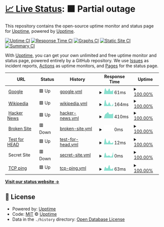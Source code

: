 # [📈 Live Status](https://demo.upptime.js.org): <!--live status--> **🟧 Partial outage**

This repository contains the open-source uptime monitor and status page for [Upptime](https://upptime.js.org), powered by [Upptime](https://github.com/upptime/upptime).

[![Uptime CI](https://github.com/mdrathik/upptime/workflows/Uptime%20CI/badge.svg)](https://github.com/upptime/upptime/actions?query=workflow%3A%22Uptime+CI%22)
[![Response Time CI](https://github.com/mdrathik/upptime/workflows/Response%20Time%20CI/badge.svg)](https://github.com/upptime/upptime/actions?query=workflow%3A%22Response+Time+CI%22)
[![Graphs CI](https://github.com/mdrathik/upptime/workflows/Graphs%20CI/badge.svg)](https://github.com/upptime/upptime/actions?query=workflow%3A%22Graphs+CI%22)
[![Static Site CI](https://github.com/mdrathik/upptime/workflows/Static%20Site%20CI/badge.svg)](https://github.com/upptime/upptime/actions?query=workflow%3A%22Static+Site+CI%22)
[![Summary CI](https://github.com/mdrathik/upptime/workflows/Summary%20CI/badge.svg)](https://github.com/upptime/upptime/actions?query=workflow%3A%22Summary+CI%22)

With [Upptime](https://upptime.js.org), you can get your own unlimited and free uptime monitor and status page, powered entirely by a GitHub repository. We use [Issues](https://github.com/upptime/upptime/issues) as incident reports, [Actions](https://github.com/upptime/upptime/actions) as uptime monitors, and [Pages](https://demo.upptime.js.org) for the status page.

<!--start: status pages-->
<!-- This summary is generated by Upptime (https://github.com/upptime/upptime) -->
<!-- Do not edit this manually, your changes will be overwritten -->
<!-- prettier-ignore -->
| URL | Status | History | Response Time | Uptime |
| --- | ------ | ------- | ------------- | ------ |
| <img alt="" src="https://favicons.githubusercontent.com/www.google.com" height="13"> [Google](https://www.google.com) | 🟩 Up | [google.yml](https://github.com/mdrathik/upptime/commits/HEAD/history/google.yml) | <details><summary><img alt="Response time graph" src="./graphs/google/response-time-week.png" height="20"> 61ms</summary><br><a href="https://mdrathik.github.io/history/google"><img alt="Response time 61" src="https://img.shields.io/endpoint?url=https%3A%2F%2Fraw.githubusercontent.com%2Fmdrathik%2Fupptime%2FHEAD%2Fapi%2Fgoogle%2Fresponse-time.json"></a><br><a href="https://mdrathik.github.io/history/google"><img alt="24-hour response time 61" src="https://img.shields.io/endpoint?url=https%3A%2F%2Fraw.githubusercontent.com%2Fmdrathik%2Fupptime%2FHEAD%2Fapi%2Fgoogle%2Fresponse-time-day.json"></a><br><a href="https://mdrathik.github.io/history/google"><img alt="7-day response time 61" src="https://img.shields.io/endpoint?url=https%3A%2F%2Fraw.githubusercontent.com%2Fmdrathik%2Fupptime%2FHEAD%2Fapi%2Fgoogle%2Fresponse-time-week.json"></a><br><a href="https://mdrathik.github.io/history/google"><img alt="30-day response time 61" src="https://img.shields.io/endpoint?url=https%3A%2F%2Fraw.githubusercontent.com%2Fmdrathik%2Fupptime%2FHEAD%2Fapi%2Fgoogle%2Fresponse-time-month.json"></a><br><a href="https://mdrathik.github.io/history/google"><img alt="1-year response time 61" src="https://img.shields.io/endpoint?url=https%3A%2F%2Fraw.githubusercontent.com%2Fmdrathik%2Fupptime%2FHEAD%2Fapi%2Fgoogle%2Fresponse-time-year.json"></a></details> | <details><summary><a href="https://mdrathik.github.io/history/google">100.00%</a></summary><a href="https://mdrathik.github.io/history/google"><img alt="All-time uptime 100.00%" src="https://img.shields.io/endpoint?url=https%3A%2F%2Fraw.githubusercontent.com%2Fmdrathik%2Fupptime%2FHEAD%2Fapi%2Fgoogle%2Fuptime.json"></a><br><a href="https://mdrathik.github.io/history/google"><img alt="24-hour uptime 100.00%" src="https://img.shields.io/endpoint?url=https%3A%2F%2Fraw.githubusercontent.com%2Fmdrathik%2Fupptime%2FHEAD%2Fapi%2Fgoogle%2Fuptime-day.json"></a><br><a href="https://mdrathik.github.io/history/google"><img alt="7-day uptime 100.00%" src="https://img.shields.io/endpoint?url=https%3A%2F%2Fraw.githubusercontent.com%2Fmdrathik%2Fupptime%2FHEAD%2Fapi%2Fgoogle%2Fuptime-week.json"></a><br><a href="https://mdrathik.github.io/history/google"><img alt="30-day uptime 100.00%" src="https://img.shields.io/endpoint?url=https%3A%2F%2Fraw.githubusercontent.com%2Fmdrathik%2Fupptime%2FHEAD%2Fapi%2Fgoogle%2Fuptime-month.json"></a><br><a href="https://mdrathik.github.io/history/google"><img alt="1-year uptime 100.00%" src="https://img.shields.io/endpoint?url=https%3A%2F%2Fraw.githubusercontent.com%2Fmdrathik%2Fupptime%2FHEAD%2Fapi%2Fgoogle%2Fuptime-year.json"></a></details>
| <img alt="" src="https://favicons.githubusercontent.com/en.wikipedia.org" height="13"> [Wikipedia](https://en.wikipedia.org) | 🟩 Up | [wikipedia.yml](https://github.com/mdrathik/upptime/commits/HEAD/history/wikipedia.yml) | <details><summary><img alt="Response time graph" src="./graphs/wikipedia/response-time-week.png" height="20"> 164ms</summary><br><a href="https://mdrathik.github.io/history/wikipedia"><img alt="Response time 164" src="https://img.shields.io/endpoint?url=https%3A%2F%2Fraw.githubusercontent.com%2Fmdrathik%2Fupptime%2FHEAD%2Fapi%2Fwikipedia%2Fresponse-time.json"></a><br><a href="https://mdrathik.github.io/history/wikipedia"><img alt="24-hour response time 164" src="https://img.shields.io/endpoint?url=https%3A%2F%2Fraw.githubusercontent.com%2Fmdrathik%2Fupptime%2FHEAD%2Fapi%2Fwikipedia%2Fresponse-time-day.json"></a><br><a href="https://mdrathik.github.io/history/wikipedia"><img alt="7-day response time 164" src="https://img.shields.io/endpoint?url=https%3A%2F%2Fraw.githubusercontent.com%2Fmdrathik%2Fupptime%2FHEAD%2Fapi%2Fwikipedia%2Fresponse-time-week.json"></a><br><a href="https://mdrathik.github.io/history/wikipedia"><img alt="30-day response time 164" src="https://img.shields.io/endpoint?url=https%3A%2F%2Fraw.githubusercontent.com%2Fmdrathik%2Fupptime%2FHEAD%2Fapi%2Fwikipedia%2Fresponse-time-month.json"></a><br><a href="https://mdrathik.github.io/history/wikipedia"><img alt="1-year response time 164" src="https://img.shields.io/endpoint?url=https%3A%2F%2Fraw.githubusercontent.com%2Fmdrathik%2Fupptime%2FHEAD%2Fapi%2Fwikipedia%2Fresponse-time-year.json"></a></details> | <details><summary><a href="https://mdrathik.github.io/history/wikipedia">100.00%</a></summary><a href="https://mdrathik.github.io/history/wikipedia"><img alt="All-time uptime 100.00%" src="https://img.shields.io/endpoint?url=https%3A%2F%2Fraw.githubusercontent.com%2Fmdrathik%2Fupptime%2FHEAD%2Fapi%2Fwikipedia%2Fuptime.json"></a><br><a href="https://mdrathik.github.io/history/wikipedia"><img alt="24-hour uptime 100.00%" src="https://img.shields.io/endpoint?url=https%3A%2F%2Fraw.githubusercontent.com%2Fmdrathik%2Fupptime%2FHEAD%2Fapi%2Fwikipedia%2Fuptime-day.json"></a><br><a href="https://mdrathik.github.io/history/wikipedia"><img alt="7-day uptime 100.00%" src="https://img.shields.io/endpoint?url=https%3A%2F%2Fraw.githubusercontent.com%2Fmdrathik%2Fupptime%2FHEAD%2Fapi%2Fwikipedia%2Fuptime-week.json"></a><br><a href="https://mdrathik.github.io/history/wikipedia"><img alt="30-day uptime 100.00%" src="https://img.shields.io/endpoint?url=https%3A%2F%2Fraw.githubusercontent.com%2Fmdrathik%2Fupptime%2FHEAD%2Fapi%2Fwikipedia%2Fuptime-month.json"></a><br><a href="https://mdrathik.github.io/history/wikipedia"><img alt="1-year uptime 100.00%" src="https://img.shields.io/endpoint?url=https%3A%2F%2Fraw.githubusercontent.com%2Fmdrathik%2Fupptime%2FHEAD%2Fapi%2Fwikipedia%2Fuptime-year.json"></a></details>
| <img alt="" src="https://favicons.githubusercontent.com/news.ycombinator.com" height="13"> [Hacker News](https://news.ycombinator.com) | 🟩 Up | [hacker-news.yml](https://github.com/mdrathik/upptime/commits/HEAD/history/hacker-news.yml) | <details><summary><img alt="Response time graph" src="./graphs/hacker-news/response-time-week.png" height="20"> 410ms</summary><br><a href="https://mdrathik.github.io/history/hacker-news"><img alt="Response time 410" src="https://img.shields.io/endpoint?url=https%3A%2F%2Fraw.githubusercontent.com%2Fmdrathik%2Fupptime%2FHEAD%2Fapi%2Fhacker-news%2Fresponse-time.json"></a><br><a href="https://mdrathik.github.io/history/hacker-news"><img alt="24-hour response time 410" src="https://img.shields.io/endpoint?url=https%3A%2F%2Fraw.githubusercontent.com%2Fmdrathik%2Fupptime%2FHEAD%2Fapi%2Fhacker-news%2Fresponse-time-day.json"></a><br><a href="https://mdrathik.github.io/history/hacker-news"><img alt="7-day response time 410" src="https://img.shields.io/endpoint?url=https%3A%2F%2Fraw.githubusercontent.com%2Fmdrathik%2Fupptime%2FHEAD%2Fapi%2Fhacker-news%2Fresponse-time-week.json"></a><br><a href="https://mdrathik.github.io/history/hacker-news"><img alt="30-day response time 410" src="https://img.shields.io/endpoint?url=https%3A%2F%2Fraw.githubusercontent.com%2Fmdrathik%2Fupptime%2FHEAD%2Fapi%2Fhacker-news%2Fresponse-time-month.json"></a><br><a href="https://mdrathik.github.io/history/hacker-news"><img alt="1-year response time 410" src="https://img.shields.io/endpoint?url=https%3A%2F%2Fraw.githubusercontent.com%2Fmdrathik%2Fupptime%2FHEAD%2Fapi%2Fhacker-news%2Fresponse-time-year.json"></a></details> | <details><summary><a href="https://mdrathik.github.io/history/hacker-news">100.00%</a></summary><a href="https://mdrathik.github.io/history/hacker-news"><img alt="All-time uptime 100.00%" src="https://img.shields.io/endpoint?url=https%3A%2F%2Fraw.githubusercontent.com%2Fmdrathik%2Fupptime%2FHEAD%2Fapi%2Fhacker-news%2Fuptime.json"></a><br><a href="https://mdrathik.github.io/history/hacker-news"><img alt="24-hour uptime 100.00%" src="https://img.shields.io/endpoint?url=https%3A%2F%2Fraw.githubusercontent.com%2Fmdrathik%2Fupptime%2FHEAD%2Fapi%2Fhacker-news%2Fuptime-day.json"></a><br><a href="https://mdrathik.github.io/history/hacker-news"><img alt="7-day uptime 100.00%" src="https://img.shields.io/endpoint?url=https%3A%2F%2Fraw.githubusercontent.com%2Fmdrathik%2Fupptime%2FHEAD%2Fapi%2Fhacker-news%2Fuptime-week.json"></a><br><a href="https://mdrathik.github.io/history/hacker-news"><img alt="30-day uptime 100.00%" src="https://img.shields.io/endpoint?url=https%3A%2F%2Fraw.githubusercontent.com%2Fmdrathik%2Fupptime%2FHEAD%2Fapi%2Fhacker-news%2Fuptime-month.json"></a><br><a href="https://mdrathik.github.io/history/hacker-news"><img alt="1-year uptime 100.00%" src="https://img.shields.io/endpoint?url=https%3A%2F%2Fraw.githubusercontent.com%2Fmdrathik%2Fupptime%2FHEAD%2Fapi%2Fhacker-news%2Fuptime-year.json"></a></details>
| <img alt="" src="https://favicons.githubusercontent.com/thissitedoesnotexist.com" height="13"> [Broken Site](https://thissitedoesnotexist.com) | 🟥 Down | [broken-site.yml](https://github.com/mdrathik/upptime/commits/HEAD/history/broken-site.yml) | <details><summary><img alt="Response time graph" src="./graphs/broken-site/response-time-week.png" height="20"> 0ms</summary><br><a href="https://mdrathik.github.io/history/broken-site"><img alt="Response time 0" src="https://img.shields.io/endpoint?url=https%3A%2F%2Fraw.githubusercontent.com%2Fmdrathik%2Fupptime%2FHEAD%2Fapi%2Fbroken-site%2Fresponse-time.json"></a><br><a href="https://mdrathik.github.io/history/broken-site"><img alt="24-hour response time 0" src="https://img.shields.io/endpoint?url=https%3A%2F%2Fraw.githubusercontent.com%2Fmdrathik%2Fupptime%2FHEAD%2Fapi%2Fbroken-site%2Fresponse-time-day.json"></a><br><a href="https://mdrathik.github.io/history/broken-site"><img alt="7-day response time 0" src="https://img.shields.io/endpoint?url=https%3A%2F%2Fraw.githubusercontent.com%2Fmdrathik%2Fupptime%2FHEAD%2Fapi%2Fbroken-site%2Fresponse-time-week.json"></a><br><a href="https://mdrathik.github.io/history/broken-site"><img alt="30-day response time 0" src="https://img.shields.io/endpoint?url=https%3A%2F%2Fraw.githubusercontent.com%2Fmdrathik%2Fupptime%2FHEAD%2Fapi%2Fbroken-site%2Fresponse-time-month.json"></a><br><a href="https://mdrathik.github.io/history/broken-site"><img alt="1-year response time 0" src="https://img.shields.io/endpoint?url=https%3A%2F%2Fraw.githubusercontent.com%2Fmdrathik%2Fupptime%2FHEAD%2Fapi%2Fbroken-site%2Fresponse-time-year.json"></a></details> | <details><summary><a href="https://mdrathik.github.io/history/broken-site">100.00%</a></summary><a href="https://mdrathik.github.io/history/broken-site"><img alt="All-time uptime 100.00%" src="https://img.shields.io/endpoint?url=https%3A%2F%2Fraw.githubusercontent.com%2Fmdrathik%2Fupptime%2FHEAD%2Fapi%2Fbroken-site%2Fuptime.json"></a><br><a href="https://mdrathik.github.io/history/broken-site"><img alt="24-hour uptime 100.00%" src="https://img.shields.io/endpoint?url=https%3A%2F%2Fraw.githubusercontent.com%2Fmdrathik%2Fupptime%2FHEAD%2Fapi%2Fbroken-site%2Fuptime-day.json"></a><br><a href="https://mdrathik.github.io/history/broken-site"><img alt="7-day uptime 100.00%" src="https://img.shields.io/endpoint?url=https%3A%2F%2Fraw.githubusercontent.com%2Fmdrathik%2Fupptime%2FHEAD%2Fapi%2Fbroken-site%2Fuptime-week.json"></a><br><a href="https://mdrathik.github.io/history/broken-site"><img alt="30-day uptime 100.00%" src="https://img.shields.io/endpoint?url=https%3A%2F%2Fraw.githubusercontent.com%2Fmdrathik%2Fupptime%2FHEAD%2Fapi%2Fbroken-site%2Fuptime-month.json"></a><br><a href="https://mdrathik.github.io/history/broken-site"><img alt="1-year uptime 100.00%" src="https://img.shields.io/endpoint?url=https%3A%2F%2Fraw.githubusercontent.com%2Fmdrathik%2Fupptime%2FHEAD%2Fapi%2Fbroken-site%2Fuptime-year.json"></a></details>
| <img alt="" src="https://favicons.githubusercontent.com/www.google.com" height="13"> [Test for HEAD](https://www.google.com) | 🟩 Up | [test-for-head.yml](https://github.com/mdrathik/upptime/commits/HEAD/history/test-for-head.yml) | <details><summary><img alt="Response time graph" src="./graphs/test-for-head/response-time-week.png" height="20"> 12ms</summary><br><a href="https://mdrathik.github.io/history/test-for-head"><img alt="Response time 12" src="https://img.shields.io/endpoint?url=https%3A%2F%2Fraw.githubusercontent.com%2Fmdrathik%2Fupptime%2FHEAD%2Fapi%2Ftest-for-head%2Fresponse-time.json"></a><br><a href="https://mdrathik.github.io/history/test-for-head"><img alt="24-hour response time 12" src="https://img.shields.io/endpoint?url=https%3A%2F%2Fraw.githubusercontent.com%2Fmdrathik%2Fupptime%2FHEAD%2Fapi%2Ftest-for-head%2Fresponse-time-day.json"></a><br><a href="https://mdrathik.github.io/history/test-for-head"><img alt="7-day response time 12" src="https://img.shields.io/endpoint?url=https%3A%2F%2Fraw.githubusercontent.com%2Fmdrathik%2Fupptime%2FHEAD%2Fapi%2Ftest-for-head%2Fresponse-time-week.json"></a><br><a href="https://mdrathik.github.io/history/test-for-head"><img alt="30-day response time 12" src="https://img.shields.io/endpoint?url=https%3A%2F%2Fraw.githubusercontent.com%2Fmdrathik%2Fupptime%2FHEAD%2Fapi%2Ftest-for-head%2Fresponse-time-month.json"></a><br><a href="https://mdrathik.github.io/history/test-for-head"><img alt="1-year response time 12" src="https://img.shields.io/endpoint?url=https%3A%2F%2Fraw.githubusercontent.com%2Fmdrathik%2Fupptime%2FHEAD%2Fapi%2Ftest-for-head%2Fresponse-time-year.json"></a></details> | <details><summary><a href="https://mdrathik.github.io/history/test-for-head">100.00%</a></summary><a href="https://mdrathik.github.io/history/test-for-head"><img alt="All-time uptime 100.00%" src="https://img.shields.io/endpoint?url=https%3A%2F%2Fraw.githubusercontent.com%2Fmdrathik%2Fupptime%2FHEAD%2Fapi%2Ftest-for-head%2Fuptime.json"></a><br><a href="https://mdrathik.github.io/history/test-for-head"><img alt="24-hour uptime 100.00%" src="https://img.shields.io/endpoint?url=https%3A%2F%2Fraw.githubusercontent.com%2Fmdrathik%2Fupptime%2FHEAD%2Fapi%2Ftest-for-head%2Fuptime-day.json"></a><br><a href="https://mdrathik.github.io/history/test-for-head"><img alt="7-day uptime 100.00%" src="https://img.shields.io/endpoint?url=https%3A%2F%2Fraw.githubusercontent.com%2Fmdrathik%2Fupptime%2FHEAD%2Fapi%2Ftest-for-head%2Fuptime-week.json"></a><br><a href="https://mdrathik.github.io/history/test-for-head"><img alt="30-day uptime 100.00%" src="https://img.shields.io/endpoint?url=https%3A%2F%2Fraw.githubusercontent.com%2Fmdrathik%2Fupptime%2FHEAD%2Fapi%2Ftest-for-head%2Fuptime-month.json"></a><br><a href="https://mdrathik.github.io/history/test-for-head"><img alt="1-year uptime 100.00%" src="https://img.shields.io/endpoint?url=https%3A%2F%2Fraw.githubusercontent.com%2Fmdrathik%2Fupptime%2FHEAD%2Fapi%2Ftest-for-head%2Fuptime-year.json"></a></details>
| <img alt="" src="https://favicons.githubusercontent.com/null" height="13"> Secret Site | 🟥 Down | [secret-site.yml](https://github.com/mdrathik/upptime/commits/HEAD/history/secret-site.yml) | <details><summary><img alt="Response time graph" src="./graphs/secret-site/response-time-week.png" height="20"> 0ms</summary><br><a href="https://mdrathik.github.io/history/secret-site"><img alt="Response time 0" src="https://img.shields.io/endpoint?url=https%3A%2F%2Fraw.githubusercontent.com%2Fmdrathik%2Fupptime%2FHEAD%2Fapi%2Fsecret-site%2Fresponse-time.json"></a><br><a href="https://mdrathik.github.io/history/secret-site"><img alt="24-hour response time 0" src="https://img.shields.io/endpoint?url=https%3A%2F%2Fraw.githubusercontent.com%2Fmdrathik%2Fupptime%2FHEAD%2Fapi%2Fsecret-site%2Fresponse-time-day.json"></a><br><a href="https://mdrathik.github.io/history/secret-site"><img alt="7-day response time 0" src="https://img.shields.io/endpoint?url=https%3A%2F%2Fraw.githubusercontent.com%2Fmdrathik%2Fupptime%2FHEAD%2Fapi%2Fsecret-site%2Fresponse-time-week.json"></a><br><a href="https://mdrathik.github.io/history/secret-site"><img alt="30-day response time 0" src="https://img.shields.io/endpoint?url=https%3A%2F%2Fraw.githubusercontent.com%2Fmdrathik%2Fupptime%2FHEAD%2Fapi%2Fsecret-site%2Fresponse-time-month.json"></a><br><a href="https://mdrathik.github.io/history/secret-site"><img alt="1-year response time 0" src="https://img.shields.io/endpoint?url=https%3A%2F%2Fraw.githubusercontent.com%2Fmdrathik%2Fupptime%2FHEAD%2Fapi%2Fsecret-site%2Fresponse-time-year.json"></a></details> | <details><summary><a href="https://mdrathik.github.io/history/secret-site">100.00%</a></summary><a href="https://mdrathik.github.io/history/secret-site"><img alt="All-time uptime 100.00%" src="https://img.shields.io/endpoint?url=https%3A%2F%2Fraw.githubusercontent.com%2Fmdrathik%2Fupptime%2FHEAD%2Fapi%2Fsecret-site%2Fuptime.json"></a><br><a href="https://mdrathik.github.io/history/secret-site"><img alt="24-hour uptime 100.00%" src="https://img.shields.io/endpoint?url=https%3A%2F%2Fraw.githubusercontent.com%2Fmdrathik%2Fupptime%2FHEAD%2Fapi%2Fsecret-site%2Fuptime-day.json"></a><br><a href="https://mdrathik.github.io/history/secret-site"><img alt="7-day uptime 100.00%" src="https://img.shields.io/endpoint?url=https%3A%2F%2Fraw.githubusercontent.com%2Fmdrathik%2Fupptime%2FHEAD%2Fapi%2Fsecret-site%2Fuptime-week.json"></a><br><a href="https://mdrathik.github.io/history/secret-site"><img alt="30-day uptime 100.00%" src="https://img.shields.io/endpoint?url=https%3A%2F%2Fraw.githubusercontent.com%2Fmdrathik%2Fupptime%2FHEAD%2Fapi%2Fsecret-site%2Fuptime-month.json"></a><br><a href="https://mdrathik.github.io/history/secret-site"><img alt="1-year uptime 100.00%" src="https://img.shields.io/endpoint?url=https%3A%2F%2Fraw.githubusercontent.com%2Fmdrathik%2Fupptime%2FHEAD%2Fapi%2Fsecret-site%2Fuptime-year.json"></a></details>
| <img alt="" src="https://favicons.githubusercontent.com/null" height="13"> [TCP ping](1.1.1.1) | 🟩 Up | [tcp-ping.yml](https://github.com/mdrathik/upptime/commits/HEAD/history/tcp-ping.yml) | <details><summary><img alt="Response time graph" src="./graphs/tcp-ping/response-time-week.png" height="20"> 63ms</summary><br><a href="https://mdrathik.github.io/history/tcp-ping"><img alt="Response time 63" src="https://img.shields.io/endpoint?url=https%3A%2F%2Fraw.githubusercontent.com%2Fmdrathik%2Fupptime%2FHEAD%2Fapi%2Ftcp-ping%2Fresponse-time.json"></a><br><a href="https://mdrathik.github.io/history/tcp-ping"><img alt="24-hour response time 63" src="https://img.shields.io/endpoint?url=https%3A%2F%2Fraw.githubusercontent.com%2Fmdrathik%2Fupptime%2FHEAD%2Fapi%2Ftcp-ping%2Fresponse-time-day.json"></a><br><a href="https://mdrathik.github.io/history/tcp-ping"><img alt="7-day response time 63" src="https://img.shields.io/endpoint?url=https%3A%2F%2Fraw.githubusercontent.com%2Fmdrathik%2Fupptime%2FHEAD%2Fapi%2Ftcp-ping%2Fresponse-time-week.json"></a><br><a href="https://mdrathik.github.io/history/tcp-ping"><img alt="30-day response time 63" src="https://img.shields.io/endpoint?url=https%3A%2F%2Fraw.githubusercontent.com%2Fmdrathik%2Fupptime%2FHEAD%2Fapi%2Ftcp-ping%2Fresponse-time-month.json"></a><br><a href="https://mdrathik.github.io/history/tcp-ping"><img alt="1-year response time 63" src="https://img.shields.io/endpoint?url=https%3A%2F%2Fraw.githubusercontent.com%2Fmdrathik%2Fupptime%2FHEAD%2Fapi%2Ftcp-ping%2Fresponse-time-year.json"></a></details> | <details><summary><a href="https://mdrathik.github.io/history/tcp-ping">100.00%</a></summary><a href="https://mdrathik.github.io/history/tcp-ping"><img alt="All-time uptime 100.00%" src="https://img.shields.io/endpoint?url=https%3A%2F%2Fraw.githubusercontent.com%2Fmdrathik%2Fupptime%2FHEAD%2Fapi%2Ftcp-ping%2Fuptime.json"></a><br><a href="https://mdrathik.github.io/history/tcp-ping"><img alt="24-hour uptime 100.00%" src="https://img.shields.io/endpoint?url=https%3A%2F%2Fraw.githubusercontent.com%2Fmdrathik%2Fupptime%2FHEAD%2Fapi%2Ftcp-ping%2Fuptime-day.json"></a><br><a href="https://mdrathik.github.io/history/tcp-ping"><img alt="7-day uptime 100.00%" src="https://img.shields.io/endpoint?url=https%3A%2F%2Fraw.githubusercontent.com%2Fmdrathik%2Fupptime%2FHEAD%2Fapi%2Ftcp-ping%2Fuptime-week.json"></a><br><a href="https://mdrathik.github.io/history/tcp-ping"><img alt="30-day uptime 100.00%" src="https://img.shields.io/endpoint?url=https%3A%2F%2Fraw.githubusercontent.com%2Fmdrathik%2Fupptime%2FHEAD%2Fapi%2Ftcp-ping%2Fuptime-month.json"></a><br><a href="https://mdrathik.github.io/history/tcp-ping"><img alt="1-year uptime 100.00%" src="https://img.shields.io/endpoint?url=https%3A%2F%2Fraw.githubusercontent.com%2Fmdrathik%2Fupptime%2FHEAD%2Fapi%2Ftcp-ping%2Fuptime-year.json"></a></details>

<!--end: status pages-->

[**Visit our status website →**](https://demo.upptime.js.org)

## 📄 License

- Powered by: [Upptime](https://github.com/upptime/upptime)
- Code: [MIT](./LICENSE) © [Upptime](https://upptime.js.org)
- Data in the `./history` directory: [Open Database License](https://opendatacommons.org/licenses/odbl/1-0/)
